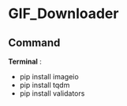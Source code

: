 # GIF_Downloader

## Command
**Terminal** : 
- pip install imageio
- pip install tqdm
- pip install validators
